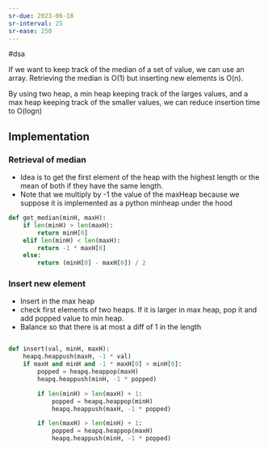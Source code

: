 ```yaml
---
sr-due: 2023-06-18
sr-interval: 25
sr-ease: 250
---
```


#dsa

If we want to keep track of the median of a set of value, we can use an array. Retrieving the median is O(1) but inserting new elements is O(n).

By using two heap, a min heap keeping track of the larges values, and a max heap keeping track of the smaller values, we can reduce insertion time to O(logn)

## Implementation

### Retrieval of median

- Idea is to get the first element of the heap with the highest length or the mean of both if they have the same length.
- Note that we multiply by -1 the value of the maxHeap because we suppose it is implemented as a python minheap under the hood

```python
def get_median(minH, maxH):
    if len(minH) > len(maxH):
        return minH[0]
    elif len(minH) < len(maxH):
        return -1 * maxH[0]
    else:
        return (minH[0] - maxH[0]) / 2
```

### Insert new element

- Insert in the max heap
- check first elements of two heaps. If it is larger in max heap, pop it and add popped value to min heap.
- Balance so that there is at most a diff of 1 in the length

```python

def insert(val, minH, maxH):
    heapq.heappush(maxH, -1 * val)
    if maxH and minH and -1 * maxH[0] > minH[0]:
        popped = heapq.heappop(maxH)
        heapq.heappush(minH, -1 * popped)

        if len(minH) > len(maxH) + 1:
            popped = heapq.heappop(minH)
            heapq.heappush(maxH, -1 * popped)

        if len(maxH) > len(minH) + 1:
            popped = heapq.heappop(maxH)
            heapq.heappush(minH, -1 * popped)


```
